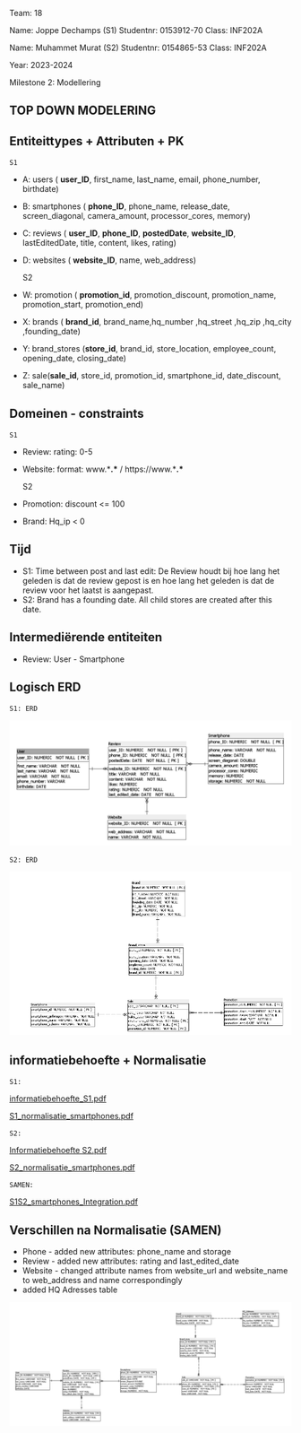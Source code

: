 Team: 18

Name: Joppe Dechamps (S1)
Studentnr: 0153912-70
Class: INF202A

Name: Muhammet Murat (S2)
Studentnr: 0154865-53
Class: INF202A

Year: 2023-2024

Milestone 2: Modellering

TOP DOWN MODELERING
---

Entiteittypes + Attributen + PK
---
    S1
- A: users ( **user_ID**, first_name, last_name, email, phone_number, birthdate)
- B: smartphones ( **phone_ID**, phone_name, release_date, screen_diagonal, camera_amount, processor_cores, memory)
- C: reviews ( **user_ID**, **phone_ID**, **postedDate**, **website_ID**, lastEditedDate, title, content, likes, rating)
- D: websites ( **website_ID**, name, web_address)


    S2
- W: promotion ( **promotion_id**, promotion_discount, promotion_name, promotion_start, promotion_end)
- X: brands ( **brand_id**, brand_name,hq_number ,hq_street ,hq_zip ,hq_city ,founding_date)
- Y: brand_stores (**store_id**, brand_id, store_location, employee_count, opening_date, closing_date)
- Z: sale(**sale_id**, store_id, promotion_id, smartphone_id, date_discount, sale_name)


Domeinen - constraints
--- 
    S1
- Review: rating: 0-5
- Website: format: www.\***.\*** / https\://www.\***.\***


    S2
- Promotion: discount <= 100
- Brand: Hq_ip < 0

Tijd 
---
- S1: Time between post and last edit: De Review houdt bij hoe lang het geleden is dat de review gepost is en hoe lang het geleden is dat de review voor het laatst is aangepast.
- S2: Brand has a founding date. All child stores are created after this date. 


Intermediërende  entiteiten
---
- Review: User - Smartphone


Logisch ERD 
---
    S1: ERD
![S1_logisch.png](../S1/S1_ERD_Joppe_Dechamps.png)

    S2: ERD

![S2_logisch.png](../S2/S2_logisch.png)

informatiebehoefte + Normalisatie
---
    S1:
[informatiebehoefte_S1.pdf](..%2F..%2FD2_NORMALISATIE%2FS1_normalisatie%2Finformatiebehoefte%20S1.pdf)

[S1_normalisatie_smartphones.pdf](..%2F..%2FD2_NORMALISATIE%2FS1_normalisatie%2FS1_normalisatie_smartphones.pdf)

    S2:
[Informatiebehoefte S2.pdf](..%2F..%2FD2_NORMALISATIE%2FS2_normalisatie%2FInformatiebehoefte%20S2.pdf)

[S2_normalisatie_smartphones.pdf](..%2F..%2FD2_NORMALISATIE%2FS2_normalisatie%2FS2_normalisatie_smartphones.pdf)

    SAMEN:
[S1S2_smartphones_Integration.pdf](..%2F..%2FD2_NORMALISATIE%2FSAMEN_integratie%2FS1S2_smartphones_Integration.pdf)



Verschillen na Normalisatie (SAMEN)
-----------------------------------
- Phone - added new attributes: phone_name and storage
- Review - added new attributes: rating and last_edited_date
- Website - changed attribute names from website_url and website_name to web_address and name correspondingly
- added HQ Adresses table



![Finaal_ERD_M2.png](../../D2_NORMALISATIE/SAMEN_integratie/Finaal_ERD_M2.png)

